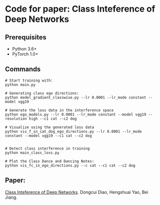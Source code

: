 # Code for paper: Class Inteference of Deep Networks


## Prerequisites
- Python 3.6+
- PyTorch 1.0+

## Commands
```
# Start training with: 
python main.py

# Generating class ego directions:
python model_gradient_classwise.py --lr 0.0001 --lr_mode constant --model vgg19

# Generate the loss data in the interference space
python ego_models.py --lr 0.0001 --lr_mode constant --model vgg19 --resolution high --c1 cat --c2 dog

# Visualize using the generated loss data
python vis_f_in_cat_dog_ego_directions.py --lr 0.0001 --lr_mode constant --model vgg19 --c1 cat --c2 dog


# Detect class interference in training
python main_class_loss.py

# Plot the Class Dance and Dancing Notes:
python vis_fc_in_ego_directions.py --c cat --c1 cat --c2 dog
```

## Paper:
[Class Inteference of Deep Networks](https://arxiv.org/abs/2211.01370). Dongcui Diao, Hengshuai Yao, Bei Jiang. 

